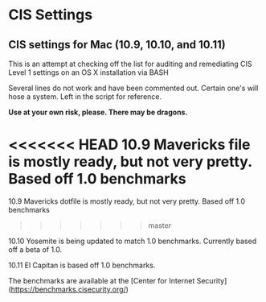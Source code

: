 CIS Settings
========

## CIS settings for Mac (10.9, 10.10, and 10.11)

This is an attempt at checking off the list for auditing and remediating CIS Level 1 settings on an OS X installation via BASH

Several lines do not work and have been commented out. Certain one's will hose a system. Left in the script for reference.

**Use at your own risk, please. There may be dragons.**

<<<<<<< HEAD
10.9 Mavericks file is mostly ready, but not very pretty. Based off 1.0 benchmarks
=======
10.9 Mavericks dotfile is mostly ready, but not very pretty. Based off 1.0 benchmarks
>>>>>>> master

10.10 Yosemite is being updated to match 1.0 benchmarks. Currently based off a beta of 1.0.

10.11 El Capitan is based off 1.0 benchmarks.

The benchmarks are available at the [Center for Internet Security] (https://benchmarks.cisecurity.org/)
